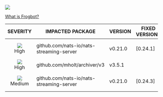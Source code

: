 [![](https://raw.githubusercontent.com/jfrog/frogbot/master/resources/vulnerabilitiesBanner.png)](https://github.com/jfrog/frogbot#readme)

[What is Frogbot?](https://github.com/jfrog/frogbot#readme)

| SEVERITY | IMPACTED PACKAGE | VERSION | FIXED VERSIONS | COMPONENT | COMPONENT VERSION | CVE
:--: | -- | -- | -- | -- | :--: | --
| ![](https://raw.githubusercontent.com/jfrog/frogbot/master/resources/highSeverity.png)<br>    High | github.com/nats-io/nats-streaming-server | v0.21.0 | [0.24.1] | github.com/nats-io/nats-streaming-server | v0.21.0 | CVE-2022-24450 
| ![](https://raw.githubusercontent.com/jfrog/frogbot/master/resources/highSeverity.png)<br>    High | github.com/mholt/archiver/v3 | v3.5.1 |  | github.com/mholt/archiver/v3 | v3.5.1 |  
| ![](https://raw.githubusercontent.com/jfrog/frogbot/master/resources/mediumSeverity.png)<br>  Medium | github.com/nats-io/nats-streaming-server | v0.21.0 | [0.24.3] | github.com/nats-io/nats-streaming-server | v0.21.0 | CVE-2022-26652 